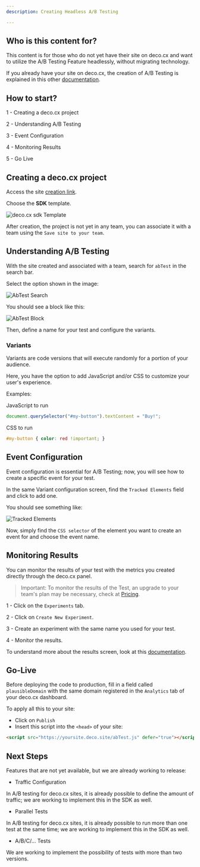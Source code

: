 ```yaml
---
description: Creating Headless A/B Testing

---
```


## Who is this content for?

This content is for those who do not yet have their site on deco.cx and want to
utilize the A/B Testing Feature headlessly, without migrating technology.

If you already have your site on deco.cx, the creation of A/B Testing is
explained in this other
[documentation](/docs/en/developing-capabilities/apps/ab-test).

## How to start?

1 - Creating a deco.cx project

2 - Understanding A/B Testing

3 - Event Configuration

4 - Monitoring Results

5 - Go Live

## Creating a deco.cx project

Access the site [creation link](https://admin.deco.cx/spaces/new).

Choose the **SDK** template.

![deco.cx sdk Template](https://ozksgdmyrqcxcwhnbepg.supabase.co/storage/v1/object/public/assets/530/ffd8f072-daf7-48cc-ab14-ad6b9297f903)

After creation, the project is not yet in any team, you can associate it with a
team using the `Save site to your team`.

## Understanding A/B Testing

With the site created and associated with a team, search for `abTest` in the
search bar.

Select the option shown in the image:

![AbTest Search](https://ozksgdmyrqcxcwhnbepg.supabase.co/storage/v1/object/public/assets/530/7658eb54-1f8f-49ca-8483-341e59200a9f)

You should see a block like this:

![AbTest Block](https://ozksgdmyrqcxcwhnbepg.supabase.co/storage/v1/object/public/assets/530/d0ee14cb-5ee4-4b3f-a56a-b5f6b4c84eb9)

Then, define a name for your test and configure the variants.

### Variants

Variants are code versions that will execute randomly for a portion of your
audience.

Here, you have the option to add JavaScript and/or CSS to customize your user's
experience.

Examples:

JavaScript to run

```js
document.querySelector("#my-button").textContent = "Buy!";
```

CSS to run

```css
#my-button { color: red !important; }
```

## Event Configuration

Event configuration is essential for A/B Testing; now, you will see how to
create a specific event for your test.

In the same Variant configuration screen, find the `Tracked Elements` field and
click to add one.

You should see something like:

![Tracked Elements](https://ozksgdmyrqcxcwhnbepg.supabase.co/storage/v1/object/public/assets/530/3933da2b-e55b-4f75-892b-345fd5e1d3d1)

Now, simply find the `CSS selector` of the element you want to create an event
for and choose the event name.

## Monitoring Results

You can monitor the results of your test with the metrics you created directly
through the deco.cx panel.

> Important: To monitor the results of the Test, an upgrade to your team's plan
> may be necessary, check at [Pricing](https://deco.cx/en/pricing).

1 - Click on the `Experiments` tab.

2 - Click on `Create New Experiment`.

3 - Create an experiment with the same name you used for your test.

4 - Monitor the results.

To understand more about the results screen, look at this
[documentation](/docs/en/developing-capabilities/apps/ab-test#funnel-and-results).

## Go-Live

Before deploying the code to production, fill in a field called
`plausibleDomain` with the same domain registered in the `Analytics` tab of your
deco.cx dashboard.

To apply all this to your site:

- Click on `Publish`
- Insert this script into the `<head>` of your site:

```html
<script src="https://yoursite.deco.site/abTest.js" defer="true"></script>
```

## Next Steps

Features that are not yet available, but we are already working to release:

- Traffic Configuration

In A/B testing for deco.cx sites, it is already possible to define the amount of
traffic; we are working to implement this in the SDK as well.

- Parallel Tests

In A/B testing for deco.cx sites, it is already possible to run more than one
test at the same time; we are working to implement this in the SDK as well.

- A/B/C/... Tests

We are working to implement the possibility of tests with more than two
versions.
